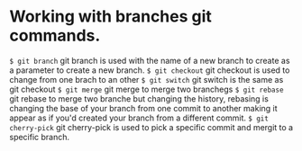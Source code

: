 # Working with branches git commands.
`$ git branch`
git branch is used with the name of a new branch to create as a parameter to create a new branch.
`$ git checkout`
git checkout is used to change from one brach to an other
`$ git switch`
git switch is the same as git checkout
`$ git merge`
git merge to merge two branchegs
`$ git rebase`
git rebase to merge two branche but changing the history, rebasing is changing the base of your branch from one commit to another making it appear as if you'd created your branch from a different commit.
`$ git cherry-pick`
git cherry-pick is used to pick a specific commit and mergit to a specific branch.